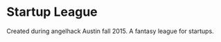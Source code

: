 Startup League
==============

Created during angelhack Austin fall 2015. A fantasy league for startups.